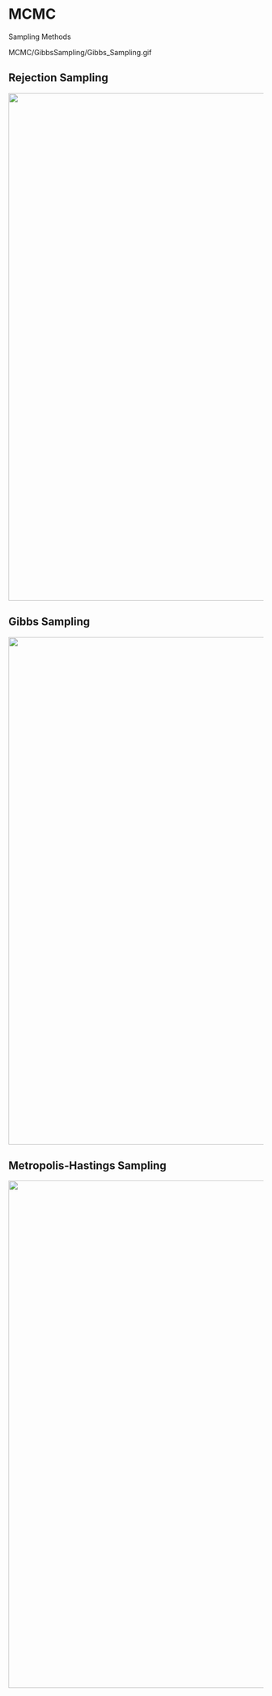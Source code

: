 # MCMC
Sampling Methods

MCMC/GibbsSampling/Gibbs_Sampling.gif


## Rejection Sampling
<p align="center">
	<img src="./RejectionSampling/Rejection_Sampling.gif" width="1000"/>
</p>

## Gibbs Sampling
<p align="center">
	<img src="./GibbsSampling/Gibbs_Sampling.gif" width="1000"/>
</p>

## Metropolis-Hastings Sampling
<p align="center">
	<img src="./MetropolisHastings/Metropolis_Hastings.gif" width="1000"/>
</p>
